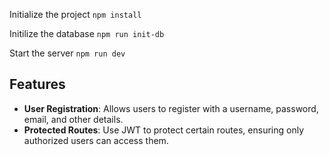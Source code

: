 Initialize the project 
`npm install`

Initilize the database
`npm run init-db`

Start the server
`npm run dev`

## Features
- **User Registration**: Allows users to register with a username, password, email, and other details.
- **Protected Routes**: Use JWT to protect certain routes, ensuring only authorized users can access them.

